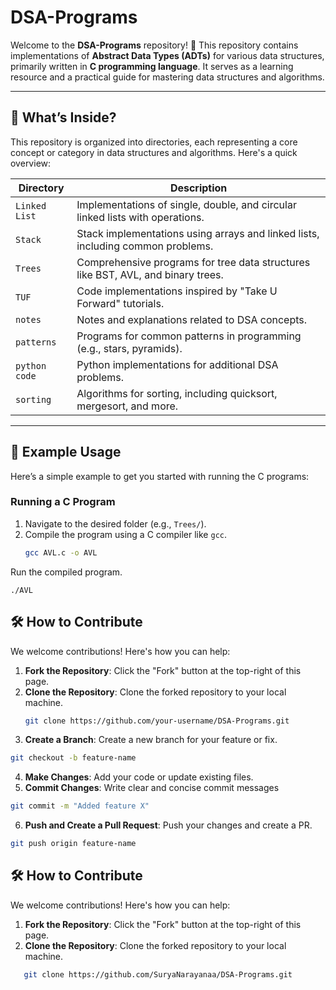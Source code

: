 # DSA-Programs

Welcome to the **DSA-Programs** repository! 🎉 This repository contains implementations of **Abstract Data Types (ADTs)** for various data structures, primarily written in **C programming language**. It serves as a learning resource and a practical guide for mastering data structures and algorithms.

---

## 🌳 What’s Inside?

This repository is organized into directories, each representing a core concept or category in data structures and algorithms. Here's a quick overview:

| **Directory**    | **Description**                                                                 |
|-------------------|---------------------------------------------------------------------------------|
| `Linked List`    | Implementations of single, double, and circular linked lists with operations.   |
| `Stack`          | Stack implementations using arrays and linked lists, including common problems. |
| `Trees`          | Comprehensive programs for tree data structures like BST, AVL, and binary trees.|
| `TUF`            | Code implementations inspired by "Take U Forward" tutorials.                   |
| `notes`          | Notes and explanations related to DSA concepts.                                |
| `patterns`       | Programs for common patterns in programming (e.g., stars, pyramids).           |
| `python code`    | Python implementations for additional DSA problems.                            |
| `sorting`        | Algorithms for sorting, including quicksort, mergesort, and more.              |

---

## 🔧 Example Usage

Here’s a simple example to get you started with running the C programs:

### **Running a C Program**
1. Navigate to the desired folder (e.g., `Trees/`).
2. Compile the program using a C compiler like `gcc`.  
   ```bash
   gcc AVL.c -o AVL

Run the compiled program.

```./AVL            ```

## 🛠️ How to Contribute

We welcome contributions! Here's how you can help:

1. **Fork the Repository**: Click the "Fork" button at the top-right of this page.
2. **Clone the Repository**: Clone the forked repository to your local machine.  
   ```bash
   git clone https://github.com/your-username/DSA-Programs.git
3. **Create a Branch**: Create a new branch for your feature or fix.
```bash
git checkout -b feature-name         
```

4. **Make Changes**: Add your code or update existing files.
5. **Commit Changes**: Write clear and concise commit messages
```bash
git commit -m "Added feature X"
```
6. **Push and Create a Pull Request**: Push your changes and create a PR.
```bash
git push origin feature-name
```

## 🛠️ How to Contribute

We welcome contributions! Here's how you can help:

1. **Fork the Repository**: Click the "Fork" button at the top-right of this page.
2. **Clone the Repository**: Clone the forked repository to your local machine.  
```bash
   git clone https://github.com/SuryaNarayanaa/DSA-Programs.git
   ```
